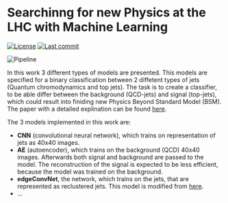 # Searchinng for new Physics at the LHC with Machine Learning

<p align="left">
<a href="#"><img alt="License" src="https://img.shields.io/github/license/mackostya/ml-for-lhc-jets?label=license&color=green&style=flat"></a>
<a href="#"><img alt="Last commit" src="https://img.shields.io/github/last-commit/mackostya/ml-for-lhc-jets/main?color=orange&style=flat"></a>
</p>

![Pipeline](https://github.com/mackostya/ml-for-lhc-jets/actions/workflows/python-package-pip.yml/badge.svg)


In this work 3 different types of models are presented. This models are specified for a binary classification between 2 diffetent types of jets (Quantum chromodynamics and top jets). The task is to create a classifier, to be able differ between the background (QCD-jets) and signal (top-jets), which could result into finiding new Physics Beyond Standard Model (BSM). The paper with a detailed explination can be found [here](https://github.com/mackostya/ml-for-lhc-jets/blob/main/Searching_for_new_physics_at_the_LHC_with_Machine_Learning.pdf).

The 3 models implemented in this work are:
- **CNN** (convolutional neural network), which trains on representation of jets as 40x40 images.
- **AE** (autoencoder), which trains on the background (QCD) 40x40 images. Afterwards both signal and background are passed to the model. The reconstruction of the signal is expected to be less efficient, because the model was trained on the background.
- **edgeConvNet**, the network, which trains on the jets, that are represented as reclustered jets. This model is modified from [here](https://github.com/hqucms/ParticleNet).
- ...